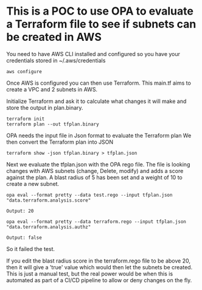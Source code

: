 # This is a POC to use OPA to evaluate a Terraform file to see if subnets can be created in AWS

You need to have AWS CLI installed and configured so you have your credentials stored in ~/.aws/credentials
```
aws configure
```
Once AWS is configured you can then use Terraform.
This main.tf aims to create a VPC and 2 subnets in AWS. 

Initialize Terraform and ask it to calculate what changes it will make and store the output in plan.binary.
```
terraform init
terraform plan --out tfplan.binary
```
OPA needs the input file in Json format to evaluate the Terraform plan
We then convert the Terraform plan into JSON
```
terraform show -json tfplan.binary > tfplan.json
```
Next we evaluate the tfplan.json with the OPA rego file. 
The file is looking changes with AWS subnets (change, Delete, modify) and adds a score against the plan. A blast radius of 5 has been set and a weight of 10 to create a new subnet. 
```
opa eval --format pretty --data test.rego --input tfplan.json "data.terraform.analysis.score"

Output: 20
```
```
opa eval --format pretty --data terraform.rego --input tfplan.json "data.terraform.analysis.authz"

Output: false
```
So it failed the test. 

If you edit the blast radius score in the terraform.rego file to be above 20, then it will give a 'true' value which would then let the subnets be created. 
This is just a manual test, but the real power would be when this is automated as part of a CI/CD pipeline to allow or deny changes on the fly. 

